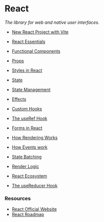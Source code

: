 # React

_The library for web and native user interfaces._

- [New React Project with Vite](./new-react-project.md)

- [React Essentials](./react-essentials.md)

- [Functional Components](./functional-components.md)

- [Props](./props.md)

- [Styles in React](./styles-in-react.md)

- [State](./state.md)

- [State Management](./state-management.md)

- [Effects](./effects.md)

- [Custom Hooks](./custom-hooks.md)

- [The useRef Hook](./useref.md)

- [Forms in React](./react-forms.md)

- [How Rendering Works](./how-rendering-works.md)

- [How Events work]()

- [State Batching]()

- [Render Logic]()

- [React Ecosystem](./react-ecosystem.md)

- [The useReducer Hook](./usereducer.md)

### Resources

- [React Official Website](https://react.dev/)
- [React Roadmap](https://roadmap.sh/react)
